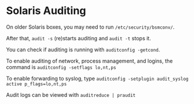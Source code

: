 # Solaris Auditing

On older Solaris boxes, you may need to run
`/etc/security/bsmconv/`.

After that, `audit -s` (re)starts auditing and `audit -t` stops it.

You can check if auditing is running with `auditconfig -getcond`.

To enable auditing of network, process management, and logins, the command is `auditconfig -setflags lo,nt,ps`

To enable forwarding to syslog, type `auditconfig -setplugin audit_syslog active p_flags=lo,nt,ps`

Audit logs can be viewed with `auditreduce | praudit`
